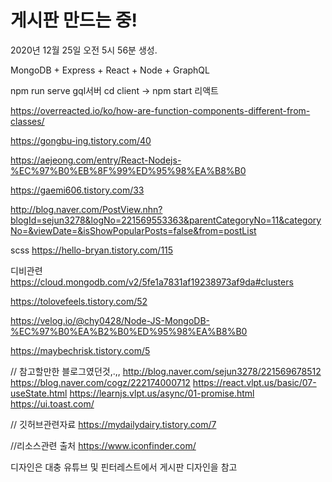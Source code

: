 # 게시판 만드는 중!

2020년 12월 25일 오전 5시 56분 생성.

MongoDB + Express + React + Node + GraphQL

npm run serve gql서버
cd client -> npm start 리액트 




https://overreacted.io/ko/how-are-function-components-different-from-classes/

https://gongbu-ing.tistory.com/40

https://aejeong.com/entry/React-Nodejs-%EC%97%B0%EB%8F%99%ED%95%98%EA%B8%B0

https://gaemi606.tistory.com/33

http://blog.naver.com/PostView.nhn?blogId=sejun3278&logNo=221569553363&parentCategoryNo=11&categoryNo=&viewDate=&isShowPopularPosts=false&from=postList


scss 
https://hello-bryan.tistory.com/115



디비관련
https://cloud.mongodb.com/v2/5fe1a7831af19238973af9da#clusters

https://tolovefeels.tistory.com/52

https://velog.io/@chy0428/Node-JS-MongoDB-%EC%97%B0%EA%B2%B0%ED%95%98%EA%B8%B0

https://maybechrisk.tistory.com/5



// 참고할만한 블로그였던것,.,,
http://blog.naver.com/sejun3278/221569678512
https://blog.naver.com/cogz/222174000712
https://react.vlpt.us/basic/07-useState.html
https://learnjs.vlpt.us/async/01-promise.html
https://ui.toast.com/

// 깃허브관련자료
https://mydailydairy.tistory.com/7

//리소스관련 출처
https://www.iconfinder.com/

디자인은 대충 유튜브 및 핀터레스트에서 게시판 디자인을 참고
